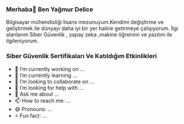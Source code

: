 ### Merhaba👋 Ben Yağmur Delice

Bilgisayar mühendisliği lisans mezunuyum.Kendimi değiştirme ve geliştirmek ile  dünyayı daha iyi bir yer haline getirmeye çalışıyorum. İlgi alanlarım Siber Güvenlik , yapay zeka ,makine öğrenimi ve yazılım ile ilgileniyorum. 

<h3>Siber Güvenlik Sertifikaları Ve Katıldığım Etkinlikleri</h3>



- 🔭 I’m currently working on ...
- 🌱 I’m currently learning ...
- 👯 I’m looking to collaborate on ...
- 🤔 I’m looking for help with ...
- 💬 Ask me about ...
- 📫 How to reach me: ...
- 😄 Pronouns: ...
- ⚡ Fun fact: ...

